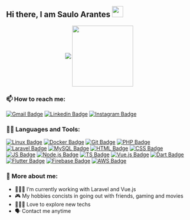 ## Hi there, I am Saulo Arantes <img src="https://raw.githubusercontent.com/iampavangandhi/iampavangandhi/master/gifs/Hi.gif" width="30px">

<p align="center">
  <img
      align="center"
      src="https://github-readme-stats.vercel.app/api/top-langs/?username=saulo-arantes&layout=compact&theme=dracula"
    />
  <img
      align="center"
      height="165"
      src="https://github-readme-stats.vercel.app/api?username=wnqueiroz&count_private=true&show_icons=true&custom_title=Github%20Status&hide=issues&theme=dracula"
    />
</p>

### 📫 How to reach me: 

[![Gmail Badge](https://img.shields.io/badge/Gmail-D14836?style=for-the-badge&logo=gmail&logoColor=white)](mailto:saulovinicius987@gmail.com) [![Linkedin Badge](https://img.shields.io/badge/-LinkedIn-0e76a8?style=for-the-badge&logo=Linkedin&logoColor=white)](https://www.linkedin.com/in/saulo-arantes/) [![Instagram Badge](https://img.shields.io/badge/-Instagram-fb3958?style=for-the-badge&logo=Instagram&logoColor=white)](https://www.instagram.com/saulo_arantes/)
    
### 👩‍💻 Languages and Tools:

[![Linux Badge](https://img.shields.io/badge/Linux-FCC624?style=for-the-badge&logo=linux&logoColor=black)](https://en.wikipedia.org/wiki/Linux) [![Docker Badge](https://img.shields.io/badge/Docker-2CA5E0?style=for-the-badge&logo=docker&logoColor=white)](https://www.docker.com/) [![Git Badge](https://img.shields.io/badge/Git-F05032?style=for-the-badge&logo=git&logoColor=white)](https://git-scm.com/) [![PHP Badge](https://img.shields.io/badge/PHP-777BB4?style=for-the-badge&logo=php&logoColor=white)](https://www.php.net/) [![Laravel Badge](https://img.shields.io/badge/Laravel-FF2D20?style=for-the-badge&logo=laravel&logoColor=white)](https://laravel.com/) [![MySQL Badge](https://img.shields.io/badge/MySQL-00000F?style=for-the-badge&logo=mysql&logoColor=white)](https://www.mysql.com/) [![HTML Badge](https://img.shields.io/badge/HTML5-E34F26?style=for-the-badge&logo=html5&logoColor=white)](https://developer.mozilla.org/en-US/docs/Web/HTML) [![CSS Badge](https://img.shields.io/badge/CSS3-1572B6?style=for-the-badge&logo=css3&logoColor=white)](https://developer.mozilla.org/en-US/docs/Web/CSS) [![JS Badge](https://img.shields.io/badge/JavaScript-323330?style=for-the-badge&logo=javascript&logoColor=F7DF1E)](https://developer.mozilla.org/en-US/docs/Web/JavaScript) [![Node.js Badge](	https://img.shields.io/badge/Node.js-339933?style=for-the-badge&logo=nodedotjs&logoColor=white)](https://nodejs.org/en/) [![TS Badge](https://img.shields.io/badge/TypeScript-007ACC?style=for-the-badge&logo=typescript&logoColor=white)](https://www.typescriptlang.org/) [![Vue.js Badge](https://img.shields.io/badge/Vue.js-35495E?style=for-the-badge&logo=vuedotjs&logoColor=4FC08D)](https://vuejs.org/) [![Dart Badge](https://img.shields.io/badge/Dart-0175C2?style=for-the-badge&logo=dart&logoColor=white)](https://dart.dev/) [![Flutter Badge](https://img.shields.io/badge/Flutter-02569B?style=for-the-badge&logo=flutter&logoColor=white)](https://flutter.dev/) [![Firebase Badge](https://img.shields.io/badge/firebase-ffca28?style=for-the-badge&logo=firebase&logoColor=black)](https://firebase.google.com/) [![AWS Badge](https://img.shields.io/badge/Amazon_AWS-232F3E?style=for-the-badge&logo=amazon-aws&logoColor=white)](https://aws.amazon.com/)

### 👾 More about me:

- 👨🏻‍💻 I’m currently working with Laravel and Vue.js
- 🎮 My hobbies concists in going out with friends, gaming and movies
- 💁🏻‍♂️ Love to explore new techs
- 🗣 Contact me anytime





